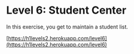 Level 6: Student Center
=======================

In this exercise, you get to maintain a student list.

[https://h1levels2.herokuapp.com/level6](https://h1levels2.herokuapp.com/level6)
